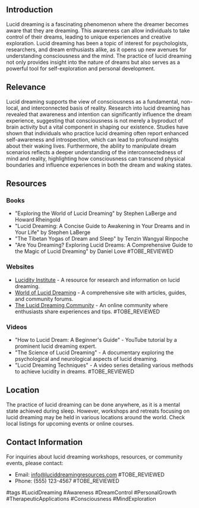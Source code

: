 ## Introduction
Lucid dreaming is a fascinating phenomenon where the dreamer becomes aware that they are dreaming. This awareness can allow individuals to take control of their dreams, leading to unique experiences and creative exploration. Lucid dreaming has been a topic of interest for psychologists, researchers, and dream enthusiasts alike, as it opens up new avenues for understanding consciousness and the mind. The practice of lucid dreaming not only provides insight into the nature of dreams but also serves as a powerful tool for self-exploration and personal development.

## Relevance
Lucid dreaming supports the view of consciousness as a fundamental, non-local, and interconnected basis of reality. Research into lucid dreaming has revealed that awareness and intention can significantly influence the dream experience, suggesting that consciousness is not merely a byproduct of brain activity but a vital component in shaping our existence. Studies have shown that individuals who practice lucid dreaming often report enhanced self-awareness and introspection, which can lead to profound insights about their waking lives. Furthermore, the ability to manipulate dream scenarios reflects a deeper understanding of the interconnectedness of mind and reality, highlighting how consciousness can transcend physical boundaries and influence experiences in both the dream and waking states.

## Resources

### Books
- "Exploring the World of Lucid Dreaming" by Stephen LaBerge and Howard Rheingold
- "Lucid Dreaming: A Concise Guide to Awakening in Your Dreams and in Your Life" by Stephen LaBerge
- "The Tibetan Yogas of Dream and Sleep" by Tenzin Wangyal Rinpoche
- "Are You Dreaming? Exploring Lucid Dreams: A Comprehensive Guide to the Magic of Lucid Dreaming" by Daniel Love #TOBE_REVIEWED

### Websites
- [Lucidity Institute](https://www.lucidity.com) - A resource for research and information on lucid dreaming.
- [World of Lucid Dreaming](https://www.world-of-lucid-dreaming.com) - A comprehensive site with articles, guides, and community forums.
- [The Lucid Dreaming Community](https://www.luciddreamingforum.com) - An online community where enthusiasts share experiences and tips. #TOBE_REVIEWED

### Videos
- "How to Lucid Dream: A Beginner's Guide" - YouTube tutorial by a prominent lucid dreaming expert.
- "The Science of Lucid Dreaming" - A documentary exploring the psychological and neurological aspects of lucid dreaming.
- "Lucid Dreaming Techniques" - A video series detailing various methods to achieve lucidity in dreams. #TOBE_REVIEWED

## Location
The practice of lucid dreaming can be done anywhere, as it is a mental state achieved during sleep. However, workshops and retreats focusing on lucid dreaming may be held in various locations around the world. Check local listings for upcoming events or online courses.

## Contact Information
For inquiries about lucid dreaming workshops, resources, or community events, please contact:
- Email: info@luciddreamingresources.com #TOBE_REVIEWED
- Phone: (555) 123-4567 #TOBE_REVIEWED

#tags 
#LucidDreaming #Awareness #DreamControl #PersonalGrowth #TherapeuticApplications #Consciousness #MindExploration
